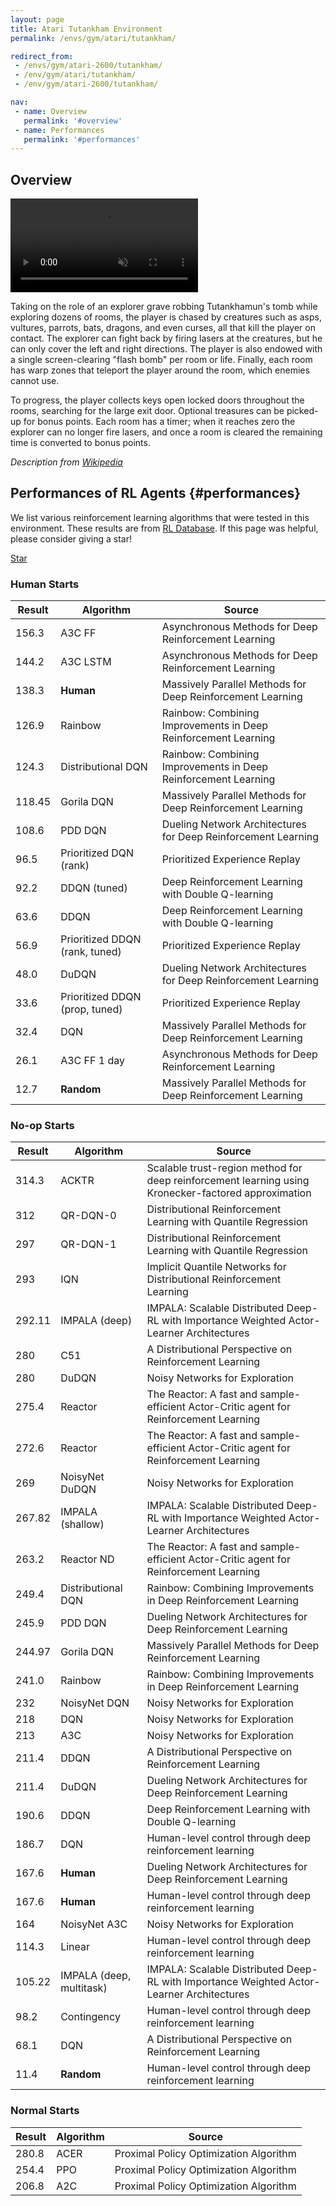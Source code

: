 ```yaml
---
layout: page
title: Atari Tutankham Environment
permalink: /envs/gym/atari/tutankham/

redirect_from:
 - /envs/gym/atari-2600/tutankham/
 - /env/gym/atari/tutankham/
 - /env/gym/atari-2600/tutankham/

nav:
 - name: Overview
   permalink: '#overview'
 - name: Performances
   permalink: '#performances'
---
```



## Overview

<video autoplay muted loop controls>
  <source src="{{ 'assets/_pages/envs/gym/atari/tutankham.mp4' | absolute_url }}" type="video/mp4">
</video>

Taking on the role of an explorer grave robbing Tutankhamun's tomb while exploring dozens of rooms, the player is chased by creatures such as asps, vultures, parrots, bats, dragons, and even curses, all that kill the player on contact. The explorer can fight back by firing lasers at the creatures, but he can only cover the left and right directions. The player is also endowed with a single screen-clearing "flash bomb" per room or life. Finally, each room has warp zones that teleport the player around the room, which enemies cannot use.

To progress, the player collects keys open locked doors throughout the rooms, searching for the large exit door. Optional treasures can be picked-up for bonus points. Each room has a timer; when it reaches zero the explorer can no longer fire lasers, and once a room is cleared the remaining time is converted to bonus points.

*Description from [Wikipedia](https://en.wikipedia.org/wiki/Tutankham)*


## Performances of RL Agents {#performances}

We list various reinforcement learning algorithms that were tested in this environment. These results are from [RL Database](https://github.com/seungjaeryanlee/rldb). If this page was helpful, please consider giving a star!

<!-- Place this tag where you want the button to render. -->
<a class="github-button" href="https://github.com/seungjaeryanlee/rldb" data-icon="octicon-star" data-size="large" data-show-count="true" aria-label="Star seungjaeryanlee/rldb on GitHub">Star</a>
<!-- Place this tag in your head or just before your close body tag. -->
<script async defer src="https://buttons.github.io/buttons.js"></script>

### Human Starts

| Result | Algorithm | Source |
|--------|-----------|--------|
| 156.3 | A3C FF | Asynchronous Methods for Deep Reinforcement Learning |
| 144.2 | A3C LSTM | Asynchronous Methods for Deep Reinforcement Learning |
| 138.3 | **Human** | Massively Parallel Methods for Deep Reinforcement Learning |
| 126.9 | Rainbow | Rainbow: Combining Improvements in Deep Reinforcement Learning |
| 124.3 | Distributional DQN | Rainbow: Combining Improvements in Deep Reinforcement Learning |
| 118.45 | Gorila DQN | Massively Parallel Methods for Deep Reinforcement Learning |
| 108.6 | PDD DQN | Dueling Network Architectures for Deep Reinforcement Learning |
| 96.5 | Prioritized DQN (rank) | Prioritized Experience Replay |
| 92.2 | DDQN (tuned) | Deep Reinforcement Learning with Double Q-learning |
| 63.6 | DDQN | Deep Reinforcement Learning with Double Q-learning |
| 56.9 | Prioritized DDQN (rank, tuned) | Prioritized Experience Replay |
| 48.0 | DuDQN | Dueling Network Architectures for Deep Reinforcement Learning |
| 33.6 | Prioritized DDQN (prop, tuned) | Prioritized Experience Replay |
| 32.4 | DQN | Massively Parallel Methods for Deep Reinforcement Learning |
| 26.1 | A3C FF 1 day | Asynchronous Methods for Deep Reinforcement Learning |
| 12.7 | **Random** | Massively Parallel Methods for Deep Reinforcement Learning |


### No-op Starts

| Result | Algorithm | Source |
|--------|-----------|--------|
| 314.3 | ACKTR | Scalable trust-region method for deep reinforcement learning using Kronecker-factored approximation |
| 312 | QR-DQN-0 | Distributional Reinforcement Learning with Quantile Regression |
| 297 | QR-DQN-1 | Distributional Reinforcement Learning with Quantile Regression |
| 293 | IQN | Implicit Quantile Networks for Distributional Reinforcement Learning |
| 292.11 | IMPALA (deep) | IMPALA: Scalable Distributed Deep-RL with Importance Weighted Actor-Learner Architectures |
| 280 | C51 | A Distributional Perspective on Reinforcement Learning |
| 280 | DuDQN | Noisy Networks for Exploration |
| 275.4 | Reactor | The Reactor: A fast and sample-efficient Actor-Critic agent for Reinforcement Learning |
| 272.6 | Reactor | The Reactor: A fast and sample-efficient Actor-Critic agent for Reinforcement Learning |
| 269 | NoisyNet DuDQN | Noisy Networks for Exploration |
| 267.82 | IMPALA (shallow) | IMPALA: Scalable Distributed Deep-RL with Importance Weighted Actor-Learner Architectures |
| 263.2 | Reactor ND | The Reactor: A fast and sample-efficient Actor-Critic agent for Reinforcement Learning |
| 249.4 | Distributional DQN | Rainbow: Combining Improvements in Deep Reinforcement Learning |
| 245.9 | PDD DQN | Dueling Network Architectures for Deep Reinforcement Learning |
| 244.97 | Gorila DQN | Massively Parallel Methods for Deep Reinforcement Learning |
| 241.0 | Rainbow | Rainbow: Combining Improvements in Deep Reinforcement Learning |
| 232 | NoisyNet DQN | Noisy Networks for Exploration |
| 218 | DQN | Noisy Networks for Exploration |
| 213 | A3C | Noisy Networks for Exploration |
| 211.4 | DDQN | A Distributional Perspective on Reinforcement Learning |
| 211.4 | DuDQN | Dueling Network Architectures for Deep Reinforcement Learning |
| 190.6 | DDQN | Deep Reinforcement Learning with Double Q-learning |
| 186.7 | DQN | Human-level control through deep reinforcement learning |
| 167.6 | **Human** | Dueling Network Architectures for Deep Reinforcement Learning |
| 167.6 | **Human** | Human-level control through deep reinforcement learning |
| 164 | NoisyNet A3C | Noisy Networks for Exploration |
| 114.3 | Linear | Human-level control through deep reinforcement learning |
| 105.22 | IMPALA (deep, multitask) | IMPALA: Scalable Distributed Deep-RL with Importance Weighted Actor-Learner Architectures |
| 98.2 | Contingency | Human-level control through deep reinforcement learning |
| 68.1 | DQN | A Distributional Perspective on Reinforcement Learning |
| 11.4 | **Random** | Human-level control through deep reinforcement learning |


### Normal Starts

| Result | Algorithm | Source |
|--------|-----------|--------|
| 280.8 | ACER | Proximal Policy Optimization Algorithm |
| 254.4 | PPO | Proximal Policy Optimization Algorithm |
| 206.8 | A2C | Proximal Policy Optimization Algorithm |

